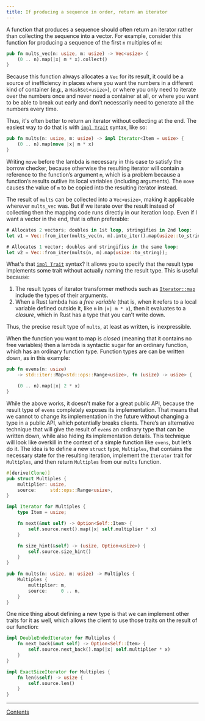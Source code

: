 ```yaml
---
title: If producing a sequence in order, return an iterator
---
```


A function that produces a sequence should often return an iterator rather than collecting the sequence into a vector. For example, consider this function for producing a sequence of the first `n` multiples of `m`:

```rust
pub fn mults_vec(n: usize, m: usize) -> Vec<usize> {
    (0 .. n).map(|x| m * x).collect()
}
```

Because this function always allocates a `Vec` for its result, it could be a source of inefficiency in places where you want the numbers in a different kind of container (*e.g.,* a `HashSet<usize>`), or where you only need to iterate over the numbers once and never need a container at all, or where you want to be able to break out early and don’t necessarily need to generate all the numbers every time.

Thus, it's often better to return an iterator without collecting at the end. The easiest way to do that is with [`impl Trait`] syntax, like so:

```rust
pub fn mults(n: usize, m: usize) -> impl Iterator<Item = usize> {
    (0 .. n).map(move |x| m * x)
}
```

Writing `move` before the lambda is necessary in this case to satisfy the borrow checker, because otherwise the resulting iterator will contain a reference to the function’s argument `m`, which is a problem because a function’s results outlive its local variables (including arguments). The `move` causes the value of `m` to be copied into the resulting iterator instead.

The result of `mults` can be collected into a `Vec<usize>`, making it applicable wherever `mults_vec` was. But if we iterate over the result instead of collecting then the mapping code runs directly in our iteration loop. Even if I want a vector in the end, that is often preferable:

```rust
# Allocates 2 vectors; doubles in 1st loop, stringifies in 2nd loop:
let v1 = Vec::from_iter(mults_vec(n, m).into_iter().map(usize::to_string));

# Allocates 1 vector; doubles and stringifies in the same loop:
let v2 = Vec::from_iter(mults(n, m).map(usize::to_string));
```

What's that [`impl Trait`] syntax? It allows you to specify that the result type implements some trait without actually naming the result type. This is useful because:

1. The result types of iterator transformer methods such as [`Iterator::map`] include the types of their arguments.
2. When a Rust lambda has a *free variable* (that is, when it refers to a local variable defined outside it, like `m` in `|x| m * x`), then it evaluates to a *closure*, which in Rust has a type that you can’t write down.

Thus, the precise result type of `mults`, at least as written, is inexpressible.

When the function you want to map is *closed* (meaning that it contains no free variables) then a lambda is syntactic sugar for an ordinary function, which has an ordinary function type. Function types are can be written down, as in this example:

```rust
pub fn evens(n: usize)
    -> std::iter::Map<std::ops::Range<usize>, fn (usize) -> usize> {

    (0 .. n).map(|x| 2 * x)
}
```

While the above works, it doesn't make for a great public API, because the result type of `evens` completely exposes its implementation. That means that we cannot to change its implementation in the future without changing a type in a public API, which potentially breaks clients. There’s an alternative technique that will give the result of `evens` an ordinary type that can be written down, while also hiding its implementation details. This technique will look like overkill in the context of a simple function like `evens`, but let’s do it. The idea is to define a new `struct` type, `Multiples`, that contains the necessary state for the resulting iteration, implement the `Iterator` trait for `Multiples`, and then return `Multiples` from our `mults` function.

```rust
#[derive(Clone)]
pub struct Multiples {
    multiplier: usize,
    source:     std::ops::Range<usize>,
}

impl Iterator for Multiples {
    type Item = usize;

    fn next(&mut self) -> Option<Self::Item> {
        self.source.next().map(|x| self.multiplier * x)
    }

    fn size_hint(&self) -> (usize, Option<usize>) {
        self.source.size_hint()
    }
}

pub fn mults(n: usize, m: usize) -> Multiples {
    Multiples {
        multiplier: m,
        source:     0 .. n,
    }
}
```

One nice thing about defining a new type is that we can implement other traits for it as well, which allows the client to use those traits on the result of our function:

```rust
impl DoubleEndedIterator for Multiples {
    fn next_back(&mut self) -> Option<Self::Item> {
        self.source.next_back().map(|x| self.multiplier * x)
    }
}

impl ExactSizeIterator for Multiples {
    fn len(&self) -> usize {
        self.source.len()
    }
}
```

[`impl Trait`]:
    https://doc.rust-lang.org/edition-guide/rust-2018/trait-system/impl-trait-for-returning-complex-types-with-ease.html

[`Iterator::map`]:
    https://doc.rust-lang.org/std/iter/trait.Iterator.html#method.map

----

[Contents](index.html)
